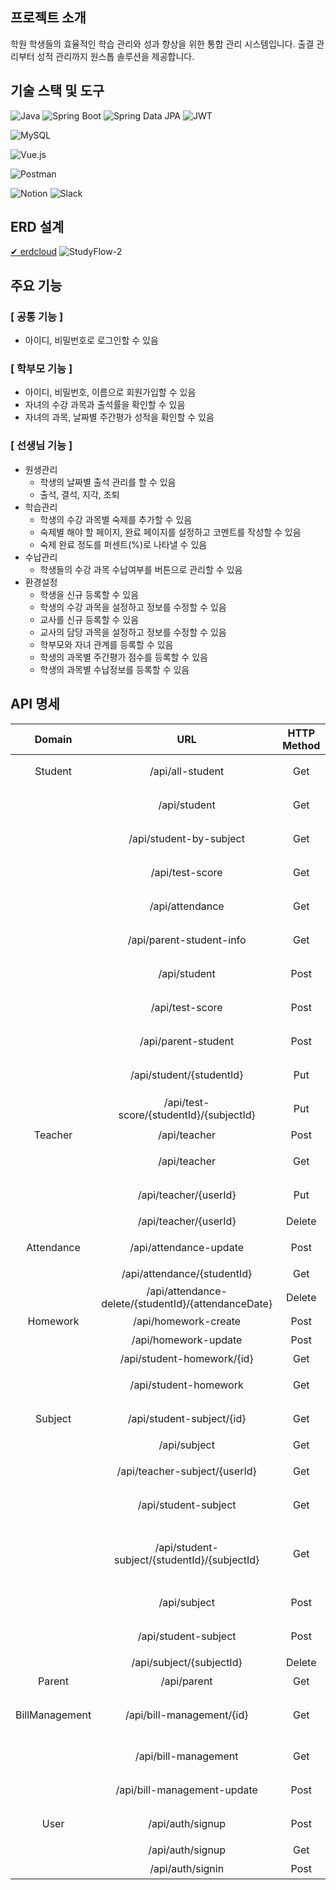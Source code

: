 ## 프로젝트 소개
학원 학생들의 효율적인 학습 관리와 성과 향상을 위한 통합 관리 시스템입니다. 출결 관리부터 성적 관리까지 원스톱 솔루션을 제공합니다.

## 기술 스택 및 도구
![Java](https://img.shields.io/badge/java-007396?style=for-the-badge&logo=java&logoColor=white)
![Spring Boot](https://img.shields.io/badge/Spring%20Boot-6DB33F?style=for-the-badge&logo=spring-boot&logoColor=white)
![Spring Data JPA](https://img.shields.io/badge/Spring%20Data%20JPA-6DB33F?style=for-the-badge&logo=spring-data-jpa&logoColor=white)
![JWT](https://img.shields.io/badge/Authentication-JWT-ff69b4?style=for-the-badge)

![MySQL](https://img.shields.io/badge/MySQL-4479A1?style=for-the-badge&logo=mysql&logoColor=white)

![Vue.js](https://img.shields.io/badge/vue.js-4FC08D?style=for-the-badge&logo=vue.js&logoColor=white)

![Postman](https://img.shields.io/badge/Postman-FF6C37?style=for-the-badge&logo=postman&logoColor=white)

![Notion](https://img.shields.io/badge/Notion-000000?style=for-the-badge&logo=notion&logoColor=white)
![Slack](https://img.shields.io/badge/Slack-4A154B?style=for-the-badge&logo=slack&logoColor=white)

## ERD 설계
[✔︎ erdcloud](https://www.erdcloud.com/d/g7RwRrf2vAF5KagaY)
![StudyFlow-2](https://github.com/user-attachments/assets/bcd66d22-3a49-4f16-b1ce-284b68474354)

## 주요 기능
### [ 공통 기능 ]
- 아이디, 비밀번호로 로그인할 수 있음
### [ 학부모 기능 ]
- 아이디, 비밀번호, 이름으로 회원가입할 수 있음
- 자녀의 수강 과목과 출석률을 확인할 수 있음
- 자녀의 과목, 날짜별 주간평가 성적을 확인할 수 있음
### [ 선생님 기능 ]
- 원생관리
    - 학생의 날짜별 출석 관리를 할 수 있음
    - 출석, 결석, 지각, 조퇴
- 학습관리
    - 학생의 수강 과목별 숙제를 추가할 수 있음
    - 숙제별 해야 할 페이지, 완료 페이지를 설정하고 코멘트를 작성할 수 있음
    - 숙제 완료 정도를 퍼센트(%)로 나타낼 수 있음
- 수납관리
    - 학생들의 수강 과목 수납여부를 버튼으로 관리할 수 있음
- 환경설정
    - 학생을 신규 등록할 수 있음
    - 학생의 수강 과목을 설정하고 정보를 수정할 수 있음
    - 교사를 신규 등록할 수 있음
    - 교사의 담당 과목을 설정하고 정보를 수정할 수 있음
    - 학부모와 자녀 관계를 등록할 수 있음
    - 학생의 과목별 주간평가 점수를 등록할 수 있음
    - 학생의 과목별 수납정보를 등록할 수 있음

## API 명세
| Domain | URL | HTTP Method | Description |
| :-: | :-: | :-: | :-: |
| Student | /api/all-student | Get | 모든 학생 조회 |
|| /api/student | Get | 학생 조건별 숙제 조회 |
|| /api/student-by-subject | Get | 과목별 학생 조회 |
|| /api/test-score | Get | 테스트 점수 조회 |
|| /api/attendance | Get | 날짜별 출결 조회 |
|| /api/parent-student-info | Get | 부모ID로 학생 조회 |
|| /api/student | Post | 학생 신규 생성 |
|| /api/test-score | Post | 테스트 점수 생성 |
|| /api/parent-student | Post | 부모-학생 관계 등록 |
|| /api/student/{studentId} | Put | 학생 정보 수정 |
|| /api/test-score/{studentId}/{subjectId} | Put | 테스트 점수 수정 |
| Teacher | /api/teacher | Post | 선생님 추가 |
|| /api/teacher | Get | 선생님 신규 생성 |
|| /api/teacher/{userId} | Put | 선생님 정보 수정 |
|| /api/teacher/{userId} | Delete | 선생님 삭제 |
| Attendance | /api/attendance-update | Post | 출결 생성(수정) |
|| /api/attendance/{studentId} | Get | 출결 조회 |
|| /api/attendance-delete/{studentId}/{attendanceDate} | Delete | 출결 삭제 |
| Homework | /api/homework-create | Post | 숙제 생성 |
|| /api/homework-update | Post | 숙제 수정 |
|| /api/student-homework/{id} | Get | 숙제 조회 |
|| /api/student-homework | Get | ID, 날짜별 숙제 조회 |
| Subject | /api/student-subject/{id} | Get | id별 학생-과목 객체 조회 |
|| /api/subject | Get | 과목 조회 |
|| /api/teacher-subject/{userId} | Get | 교사ID별 과목 조회 |
|| /api/student-subject | Get | 학생ID별 과목 조회 |
|| /api/student-subject/{studentId}/{subjectId} | Get | (학생, 과목)ID로 학생-과목 객체 조회 |
|| /api/subject | Post | 과목 신규 생성 |
|| /api/student-subject | Post | 학생-과목 관계 등록 |
|| /api/subject/{subjectId} | Delete | 과목 삭제 |
| Parent | /api/parent | Get | 부모 조회 |
| BillManagement | /api/bill-management/{id} | Get | (학생, 과목)ID로 수납 정보 조회 |
|| /api/bill-management | Get | 수납 정보 조회 |
|| /api/bill-management-update | Post | 수납 정보 생성 및 수정 |
| User | /api/auth/signup | Post | 계정 신규 생성 |
|| /api/auth/signup | Get | 계정 조회 |
|| /api/auth/signin | Post | 로그인 |

